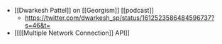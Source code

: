 - [[Dwarkesh Pattel]] on [[Georgism]] [[podcast]]
    - https://twitter.com/dwarkesh_sp/status/1612523586484596737?s=46&t=
- [[[[Multiple Network Connection]] API]]
